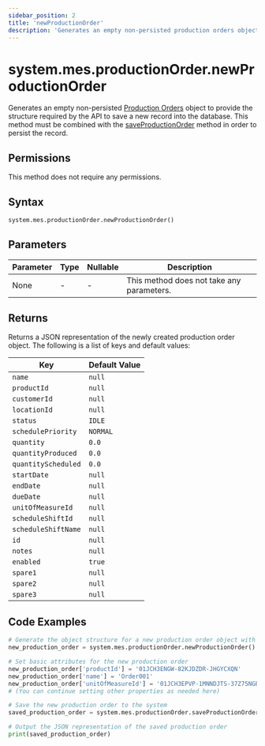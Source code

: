 ```yaml
---
sidebar_position: 2
title: 'newProductionOrder'
description: 'Generates an empty non-persisted production orders object to provide the structure to retrieve records from the database.'
---
```


# system.mes.productionOrder.newProductionOrder

Generates an empty non-persisted [Production Orders](../../data-model/production-order-model/production-order) object to provide the structure required by the API
to save a new record into the database. This method must be combined with the [saveProductionOrder](./save-production-order) method in order to persist the record.

## Permissions

This method does not require any permissions.

## Syntax

```python
system.mes.productionOrder.newProductionOrder()
```

## Parameters

| Parameter | Type | Nullable | Description                               |
| --------- | ---- | -------- | ----------------------------------------- |
| None      | -    | -        | This method does not take any parameters. |

## Returns

Returns a JSON representation of the newly created production order object. The following is a list of keys and default values:

| Key                 | Default Value |
| ------------------- | ------------- |
| `name`              | `null`        |
| `productId`         | `null`        |
| `customerId`        | `null`        |
| `locationId`        | `null`        |
| `status`            | `IDLE`        |
| `schedulePriority`  | `NORMAL`      |
| `quantity`          | `0.0`         |
| `quantityProduced`  | `0.0`         |
| `quantityScheduled` | `0.0`         |
| `startDate`         | `null`        |
| `endDate`           | `null`        |
| `dueDate`           | `null`        |
| `unitOfMeasureId`   | `null`        |
| `scheduleShiftId`   | `null`        |
| `scheduleShiftName` | `null`        |
| `id`                | `null`        |
| `notes`             | `null`        |
| `enabled`           | `true`        |
| `spare1`            | `null`        |
| `spare2`            | `null`        |
| `spare3`            | `null`        |

## Code Examples

```python
# Generate the object structure for a new production order object with no initial arguments
new_production_order = system.mes.productionOrder.newProductionOrder()

# Set basic attributes for the new production order
new_production_order['productId'] = '01JCH3ENGW-82KJDZDR-JHGYCXQN'
new_production_order['name'] = 'Order001'
new_production_order['unitOfMeasureId'] = '01JCH3EPVP-1MNNDJTS-37Z75NGB'
# (You can continue setting other properties as needed here)

# Save the new production order to the system
saved_production_order = system.mes.productionOrder.saveProductionOrder(**new_production_order)

# Output the JSON representation of the saved production order
print(saved_production_order)
```
